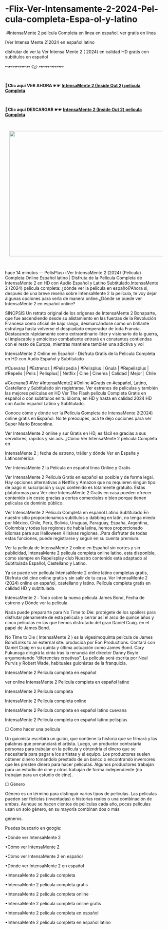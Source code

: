 # -Flix-Ver-Intensamente-2-2024-Pel-cula-completa-Espa-ol-y-latino
<p>&nbsp;#IntensaMente 2 película Completa en linea en español. ver gratis en línea</p><p>[Ver Intensa Mente 2]2024 en español latino</p><p>disfrutar de ver la Ver Intensa Mente 2 ( 2024) en calidad HD gratis con subtitulos en español</p><p>↤↤↤↤↤↤↤ ⧼▷̼⧽ ↦↦↦↦↦↦↦</p><p><br /></p><p><b>🔴Clic aquí VER AHORA ☛☛ <a href="https://hd.getaction.xyz/es/movie/1022789/inside-out-2" target="_blank">IntensaMente 2 (Inside Out 2) película Completa</a></b></p><p><br /></p><p><b>🔴Clic aquí DESCARGAR ☛☛ <a href="https://t.co/eBtRvzvjl8" target="_blank">IntensaMente 2 (Inside Out 2) película Completa</a></b></p><p><br /></p><div class="separator" style="clear: both; text-align: center;"><a href="https://hd.getaction.xyz/es/movie/1022789/inside-out-2" imageanchor="1" style="margin-left: 1em; margin-right: 1em;" target="_blank"><img border="0" data-original-height="348" data-original-width="540" height="412" src="https://blogger.googleusercontent.com/img/b/R29vZ2xl/AVvXsEgVbf2aTk6uNilrFyO2ojuNdaWPyDQiGcFJJRIT_rIelk_jkszmX_-k4Rlcdp4Clorz0KMc0Kuke0TYvfKf_9Y27AYGiqgUOWgQGVVvUDTnxFhn2WgJsevD7lvtclH-Z6-1YjLPCnrvwyDgNT0sj4gRpheazvl4A0HFeYGbHOO6GPNuD-2wSwdfmNDgHVk/w640-h412/68747470733a2f2f696d616765732e67722d6173736574732e636f6d2f686f73746564696d616765732f3136323536343632333672612f33313630303634362e676966.gif" width="640" /></a></div><p><br /></p><p>hace 14 minutos — PelísPlus‣‣Ver IntensaMente 2 (2024) (Película) Completa Online Español latino | Disfruta de la Película Completa de IntensaMente 2 en HD con Audio Español y Latino Subtitulado.IntensaMente 2 (2024) película completa: ¿dónde ver la película en español?Ahora si, después de una breve reseña sobre IntensaMente 2 la película, te voy dejar algunas opciones para verla de manera online.¿Dónde se puede ver IntensaMente 2 en español online?</p><p>SINOPSIS Un retrato original de los orígenes de IntensaMente 2 Bonaparte, que fue ascendiendo desde su alistamiento en las fuerzas de la Revolución Francesa como oficial de bajo rango, desmarcándose como un brillante estratega hasta volverse el despiadado emperador de toda Francia. Destacando rápidamente como extraordinario líder y visionario de la guerra, el implacable y ambicioso combatiente entrará en constantes contiendas con el resto de Europa, mientras mantiene también una adictiva y vol</p><p>IntensaMente 2 Online en Español - Disfruta Gratis de la Pelicula Completa en HD con Audio Español y Subtitulado</p><p>#Cuevana | #Estrenos | #Pelispedia | #Pelisplus | Gnula | #Repelisplus | #Repelis | Pelis | Pelisplus| | Netflix | Cine | Cinema | Calidad | Mejor | Chile</p><p>#Cuevana3 #Ver #IntensaMente2 #Online #Gratis en #español, Latino, Castellano y Subtitulado sin registrarse. Ver estrenos de películas y también las mejores películas en HD Ver The Flash película Completa Gratis en español o con subtítulos en tu idioma, en HD y hasta en calidad 2024 HD con Audio español Latino y Subtitulado.</p><p>Conoce cómo y dónde ver la 𝐏elícula 𝐂ompleta de IntensaMente 2(2024) online gratis en 𝐄spañol. No te preocupes, acá te dejo opciones para ver Super Mario Brosonline.</p><p>Ver IntensaMente 2 online y sur Gratis en HD, es fácil en gracias a sus servidores, rapidos y sin ads. ¿Cómo Ver IntensaMente 2 película Completa en</p><p>IntensaMente 2 ; fecha de estreno, tráiler y dónde Ver en España y Latinoamérica</p><p>Ver IntensaMente 2 la Película en español línea Online y Gratis</p><p>Ver IntensaMente 2 Película Gratis en español es posible y de forma legal. Hay opciones alternativas a Netflix y Amazon que no requieren ningún tipo de pago ni suscripción y cuyo contenido es totalmente gratuito. Estas plataformas para Ver cine IntensaMente 2 Gratis en casa pueden ofrecer contenido sin costo gracias a cortes comerciales o bien porque tienen películas de dominio público.</p><p>Ver IntensaMente 2 Película Completa en español Latino Subtitulado En nuestro sitio proporcionamos subtítulos y dabbing en latín, no tenga miedo por México, Chile, Perú, Bolivia, Uruguay, Paraguay, España, Argentina, Colombia y todas las regiones de habla latina, hemos proporcionado idiomas para sus Halloween Killsivas regiones. .Para disfrutar de todas estas funciones, puede registrarse y seguir en su cuenta premium.</p><p>Ver la película de IntensaMente 2 online en Español sin cortes y sin publicidad, IntensaMente 2 pelicula completa online latino, esta disponible, como siempre en Repelisplay club Nuestro contenido está adaptado al Subtitulada Español, Castellano y Latino.</p><p>Ya se puede ver película IntensaMente 2 online latino completas gratis, Disfruta del cine online gratis y sin salir de tu casa. Ver IntensaMente 2 (2024) online en español, castellano y latino. Película completa gratis en calidad HD y subtitulada.</p><p>IntensaMente 2 : Todo sobre la nueva película James Bond, Fecha de estreno y Dónde ver la película</p><p>Nada puede prepararte para No Time to Die: protégete de los spoilers para disfrutar plenamente de esta película y cerrar así el arco de quince años y cinco películas en las que hemos disfrutado del gran Daniel Craig. en el papel de James Bond.</p><p>No Time to Die ( IntensaMente 2 ) es la vigesimoquinta película de James BondLinks to an external site. producida por Eon Productions. Contará con Daniel Craig en su quinta y última actuación como James Bond. Cary Fukunaga dirigirá la cinta tras la renuncia del director Danny Boyle argumentando “diferencias creativas”. La película será escrita por Neal Purvis y Robert Wade, habituales guionistas de la franquicia.</p><p>IntensaMente 2 Pelicula completa en español</p><p>ver online IntensaMente 2 Pelicula completa en español latino</p><p>IntensaMente 2 Pelicula completa</p><p>IntensaMente 2 Pelicula completa online</p><p>IntensaMente 2 Pelicula completa en español latino cuevana</p><p>IntensaMente 2 Pelicula completa en español latino pelisplus</p><p>☐ Como hacer una pelicula</p><p>Un guionista escribirá un guión, que contiene la historia que se filmará y las palabras que pronunciará el artista. Luego, un productor contrataría personas para trabajar en la película y obtendría el dinero que se necesitaría para pagar a los artistas y el equipo. Los productores suelen obtener dinero tomándolo prestado de un banco o encontrando inversores que les presten dinero para hacer películas. Algunos productores trabajan para un estudio de cine y otros trabajan de forma independiente (no trabajan para un estudio de cine).</p><p>☐ Género</p><p>Género es un término para distinguir varios tipos de películas. Las películas pueden ser ficticias (inventadas) o historias reales o una combinación de ambas. Aunque se hacen cientos de películas cada año, pocas películas usan un solo género, en su mayoría combinan dos o más</p><p>géneros.</p><p>Puedes buscarlo en google:</p><p>•Dónde ver IntensaMente 2</p><p>•Cómo ver IntensaMente 2</p><p>•Cómo ver IntensaMente 2 en español</p><p>•Dónde ver IntensaMente 2 en español</p><p>•IntensaMente 2 película completa</p><p>•IntensaMente 2 película completa gratis</p><p>•IntensaMente 2 película completa online</p><p>•IntensaMente 2 película completa online gratis</p><p>•IntensaMente 2 pelicula completa en español</p><p>•IntensaMente 2 pelicula completa en español latino</p>
